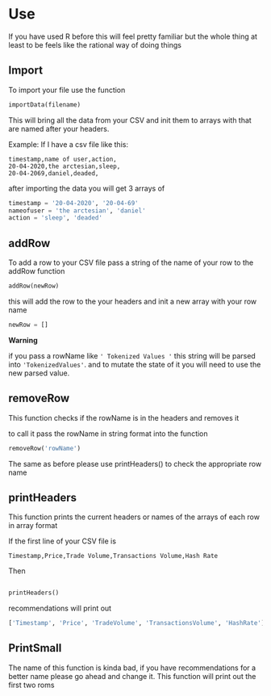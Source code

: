 # Use

If you have used R before this will feel pretty familiar but the whole thing at least to be feels like the rational way of doing things

## Import

To import your file use the function

```py
importData(filename)
```

This will bring all the data from your CSV and init them to arrays with that are named after your headers.

Example:
If I have a csv file like this:

```csv
timestamp,name of user,action,
20-04-2020,the arctesian,sleep,
20-04-2069,daniel,deaded,
```

after importing the data you will get 3 arrays of

```py
timestamp = '20-04-2020', '20-04-69'
nameofuser = 'the arctesian', 'daniel'
action = 'sleep', 'deaded'
```

## addRow

To add a row to your CSV file pass a string of the name of your row to the addRow function

```py
addRow(newRow)
```

this will add the row to the your headers and init a new array with your row name

```py
newRow = []
```

**Warning**

if you pass a rowName like `' Tokenized Values '` this string will be parsed into `'TokenizedValues'`. and to mutate the state of it you will need to use the new parsed value.

## removeRow

This function checks if the rowName is in the headers and removes it

to call it pass the rowName in string format into the function

```py
removeRow('rowName')
```

The same as before please use printHeaders() to check the appropriate row name

## printHeaders

This function prints the current headers or names of the arrays of each row in array format

If the first line of your CSV file is

```CSV
Timestamp,Price,Trade Volume,Transactions Volume,Hash Rate
```

Then

```py

printHeaders()
```

recommendations
will print out

```py
['Timestamp', 'Price', 'TradeVolume', 'TransactionsVolume', 'HashRate']
```

## PrintSmall

The name of this function is kinda bad, if you have recommendations for a better name please go ahead and change it. This function will print out the first two roms
